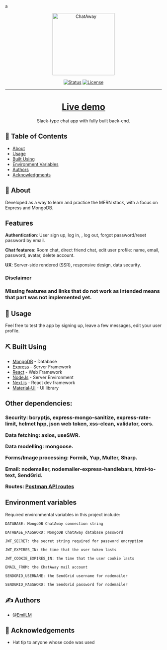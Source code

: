a<p align="center">
 <a href="https://ibb.co/QJPSqH7"><img width=200px height=auto src="https://i.ibb.co/p1fVsK6/ChatAway.png" alt="ChatAway"  /></a>
</p>

<div align="center">

[![Status](https://img.shields.io/badge/status-active-success.svg)]()
[![License](https://img.shields.io/badge/license-MIT-blue.svg)](/LICENSE)

</div>


---

<h1 align="center"><a href="chat-away-app.herokuapp.com" >Live demo</a></h1>

<p align="center"> Slack-type chat app with fully built back-end.
    <br> 
</p>

## 📝 Table of Contents

- [About](#about)
- [Usage](#usage)
- [Built Using](#built_using)
- [Environment Variables](#env_vars)
- [Authors](#authors)
- [Acknowledgments](#acknowledgement)

## 🧐 About <a name = "about"></a>

Developed as a way to learn and practice the MERN stack, with a focus on Express and MongoDB.


<h2> Features</h2>

<strong>Authentication</strong>: User sign up, log in, , log out, forgot password/reset password by email.

<strong>Chat features</strong>: Room chat, direct friend chat, edit user profile: name, email, password, avatar, delete account.

<strong>UX</strong>: Server-side rendered (SSR), responsive design, data security.

<h3>Disclaimer<h3>

Missing features and links that do not work as intended means that part was not implemented yet.



## 🎈 Usage <a name="usage"></a>

Feel free to test the app by signing up, leave a few messages, edit your user profile. 

## ⛏️ Built Using <a name="built_using"></a>

- [MongoDB](https://www.mongodb.com/) - Database
- [Express](https://expressjs.com/) - Server Framework
- [React](https://reactjs.org/) - Web Framework
- [NodeJs](https://nodejs.org/en/) - Server Environment
- [Next.js](https://nextjs.org) - React dev framework
- [Material-UI](https://material-ui.com) - UI library


<h2> Other dependencies:<h3>

<strong>Security</strong>: bcryptjs, express-mongo-sanitize, express-rate-limit, helmet hpp, json web token, xss-clean, validator, cors.

<strong>Data fetching</strong>: axios, useSWR.

<strong>Data modelling</strong>: mongoose.

<strong>Forms/Image processing</strong>: Formik, Yup, Multer, Sharp.

<strong>Email</strong>: nodemailer, nodemailer-express-handlebars, html-to-text, SendGrid.

<strong>Routes</strong>: <a href="https://documenter.getpostman.com/view/11920996/T17FAU73">Postman API routes</a>

## Environment variables <a name ="env_vars"></a>

Required environmental variables in this project include:
```
DATABASE: MongoDB ChatAway connection string

DATABASE_PASSWORD: MongoDB ChatAway database password

JWT_SECRET: the secret string required for password encryption

JWT_EXPIRES_IN: the time that the user token lasts

JWT_COOKIE_EXPIRES_IN: the time that the user cookie lasts

EMAIL_FROM: the ChatAway mail account

SENDGRID_USERNAME: the SendGrid username for nodemailer

SENDGRID_PASSWORD: the SendGrid password for nodemailer
```

## ✍️ Authors <a name = "authors"></a>

- [@EmilLM](https://github.com/EmilLM) 

## 🎉 Acknowledgements <a name = "acknowledgement"></a>

- Hat tip to anyone whose code was used

